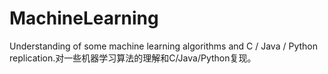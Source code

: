 # MachineLearning
Understanding of some machine learning algorithms and C / Java / Python replication.对一些机器学习算法的理解和C/Java/Python复现。
